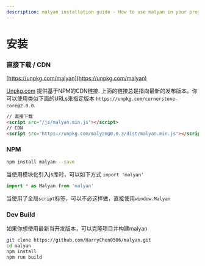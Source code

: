 ```yaml
---
description: malyan installation guide - How to use malyan in your project.
---
```


# 安装

### 直接下载 / CDN
[https://unpkg.com/malyan](https://unpkg.com/malyan)

[Unpkg.com](https://unpkg.com) 提供基于NPM的CDN链接. 上面的链接总是指向最新的发布版本。你可以使用类似下面的URLs来指定版本 `https://unpkg.com/cornerstone-core@2.0.0`.

``` html
// 直接下载
<script src="/js/malyan.min.js"></script>
// CDN
<script src="https://unpkg.com/malyan@0.0.3/dist/malyan.min.js"></script>
```

### NPM

``` bash
npm install malyan --save
```
当使用模块化引入js库时，可以如下方式 `import 'malyan'`
``` js
import * as Malyan from 'malyan'
```
当使用了全局`script`标签，可以不必这样做，直接使用`window.Malyan`

### Dev Build

如果你想使用最新当开发版本，可以克隆项目并构建malyan

``` bash
git clone https://github.com/HarryChen0506/malyan.git
cd malyan
npm install
npm run build
```
